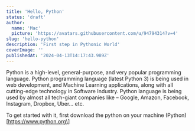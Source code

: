 ```yaml
---
title: 'Hello, Python'
status: 'draft'
author:
  name: 'Mac'
  picture: 'https://avatars.githubusercontent.com/u/94794314?v=4'
slug: 'hello-python'
description: 'First step in Pythonic World'
coverImage: ''
publishedAt: '2024-04-13T14:17:43.989Z'
---
```


Python is a high-level, general-purpose, and very popular programming language. Python programming language (latest Python 3) is being used in web development, and Machine Learning applications, along with all cutting-edge technology in Software Industry. Python language is being used by almost all tech-giant companies like – Google, Amazon, Facebook, Instagram, Dropbox, Uber… etc.

To get started with it, first download the python on your machine (Python) \[https://www.python.org\]